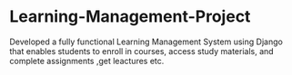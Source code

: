 # Learning-Management-Project
Developed a fully functional Learning Management System using Django that enables students to enroll in courses, access study materials, and complete assignments ,get leactures etc.
